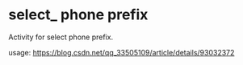 # select_ phone prefix
Activity for select phone prefix.

usage: https://blog.csdn.net/qq_33505109/article/details/93032372
